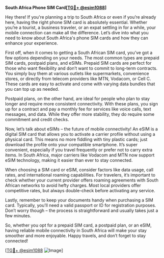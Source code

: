 **South Africa Phone SIM Card[[TG💪+ @esim1088](https://t.me/s/esim1088)]**

Hey there! If you're planning a trip to South Africa or even if you’re already here, having the right phone SIM card is absolutely essential. Whether you’re a tourist, a business traveler, or an expat settling in for a while, your mobile connection can make all the difference. Let’s dive into what you need to know about South Africa's phone SIM cards and how they can enhance your experience.

First off, when it comes to getting a South African SIM card, you’ve got a few options depending on your needs. The most common types are prepaid SIM cards, postpaid plans, and eSIMs. Prepaid SIM cards are perfect for those who want flexibility and don’t want to commit to long-term contracts. You simply buy them at various outlets like supermarkets, convenience stores, or directly from telecom providers like MTN, Vodacom, or Cell C. These cards are easy to activate and come with varying data bundles that you can top up as needed.

Postpaid plans, on the other hand, are ideal for people who plan to stay longer and require more consistent connectivity. With these plans, you sign up for a contract and pay a monthly fee for services like voice calls, text messages, and data. While they offer more stability, they do require some commitment and credit checks. 

Now, let’s talk about eSIMs – the future of mobile connectivity! An eSIM is a digital SIM card that allows you to activate a carrier profile without using a physical card. This means no more fiddling with tiny plastic cards; just download the profile onto your compatible smartphone. It’s super convenient, especially if you travel frequently or prefer not to carry extra items. In South Africa, major carriers like Vodacom and MTN now support eSIM technology, making it easier than ever to stay connected.

When choosing a SIM card or eSIM, consider factors like data usage, call rates, and international roaming capabilities. For travelers, it’s important to check whether your current provider offers roaming agreements with South African networks to avoid hefty charges. Most local providers offer competitive rates, but always double-check before activating any service.

Lastly, remember to keep your documents handy when purchasing a SIM card. Typically, you’ll need a valid passport or ID for registration purposes. Don’t worry though – the process is straightforward and usually takes just a few minutes.

So, whether you opt for a prepaid SIM card, a postpaid plan, or an eSIM, having reliable mobile connectivity in South Africa will make your stay smoother and more enjoyable. Happy travels, and don’t forget to stay connected!

[[TG💪+ @esim1088](https://t.me/s/esim1088) ![Image](https://i.postimg.cc/Y0z9fWf4/image.png)]